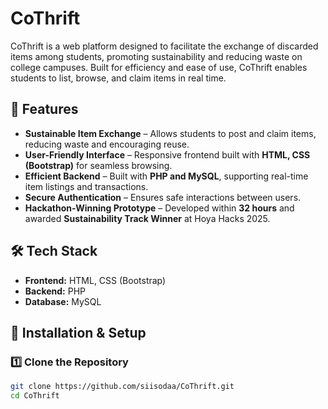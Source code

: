 # CoThrift

CoThrift is a web platform designed to facilitate the exchange of discarded items among students, promoting sustainability and reducing waste on college campuses. Built for efficiency and ease of use, CoThrift enables students to list, browse, and claim items in real time.

## 🚀 Features

- **Sustainable Item Exchange** – Allows students to post and claim items, reducing waste and encouraging reuse.  
- **User-Friendly Interface** – Responsive frontend built with **HTML, CSS (Bootstrap)** for seamless browsing.  
- **Efficient Backend** – Built with **PHP and MySQL**, supporting real-time item listings and transactions.  
- **Secure Authentication** – Ensures safe interactions between users.  
- **Hackathon-Winning Prototype** – Developed within **32 hours** and awarded **Sustainability Track Winner** at Hoya Hacks 2025.  

## 🛠 Tech Stack

- **Frontend:** HTML, CSS (Bootstrap)  
- **Backend:** PHP  
- **Database:** MySQL  

## 📂 Installation & Setup

### **1️⃣ Clone the Repository**
```bash
git clone https://github.com/siisodaa/CoThrift.git
cd CoThrift
